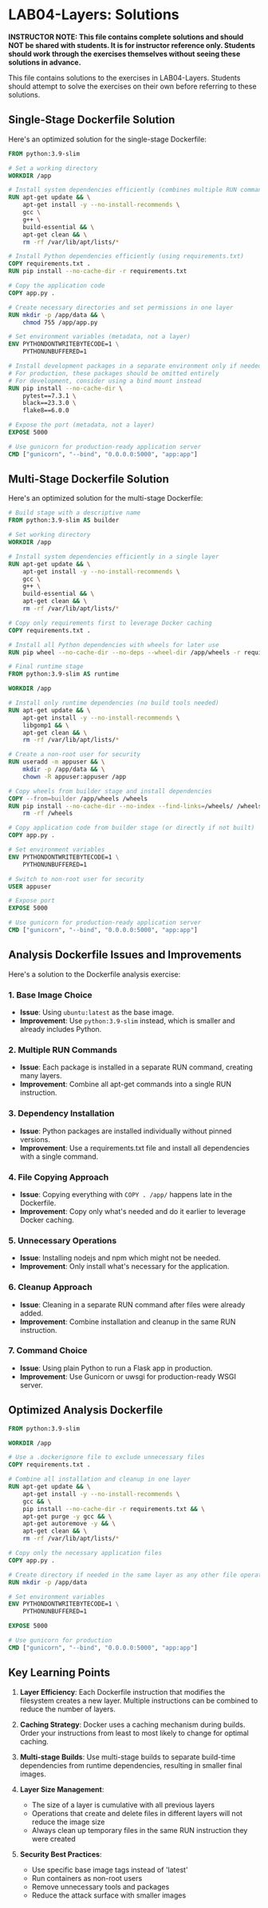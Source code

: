 # LAB04-Layers: Solutions

**INSTRUCTOR NOTE: This file contains complete solutions and should NOT be shared with students. It is for instructor reference only. Students should work through the exercises themselves without seeing these solutions in advance.**

This file contains solutions to the exercises in LAB04-Layers. Students should attempt to solve the exercises on their own before referring to these solutions.

## Single-Stage Dockerfile Solution

Here's an optimized solution for the single-stage Dockerfile:

```dockerfile
FROM python:3.9-slim

# Set a working directory
WORKDIR /app

# Install system dependencies efficiently (combines multiple RUN commands)
RUN apt-get update && \
    apt-get install -y --no-install-recommends \
    gcc \
    g++ \
    build-essential && \
    apt-get clean && \
    rm -rf /var/lib/apt/lists/*

# Install Python dependencies efficiently (using requirements.txt)
COPY requirements.txt .
RUN pip install --no-cache-dir -r requirements.txt

# Copy the application code 
COPY app.py .

# Create necessary directories and set permissions in one layer
RUN mkdir -p /app/data && \
    chmod 755 /app/app.py

# Set environment variables (metadata, not a layer)
ENV PYTHONDONTWRITEBYTECODE=1 \
    PYTHONUNBUFFERED=1

# Install development packages in a separate environment only if needed
# For production, these packages should be omitted entirely
# For development, consider using a bind mount instead
RUN pip install --no-cache-dir \
    pytest==7.3.1 \
    black==23.3.0 \
    flake8==6.0.0

# Expose the port (metadata, not a layer)
EXPOSE 5000

# Use gunicorn for production-ready application server
CMD ["gunicorn", "--bind", "0.0.0.0:5000", "app:app"]
```

## Multi-Stage Dockerfile Solution

Here's an optimized solution for the multi-stage Dockerfile:

```dockerfile
# Build stage with a descriptive name
FROM python:3.9-slim AS builder

# Set working directory
WORKDIR /app

# Install system dependencies efficiently in a single layer
RUN apt-get update && \
    apt-get install -y --no-install-recommends \
    gcc \
    g++ \
    build-essential && \
    apt-get clean && \
    rm -rf /var/lib/apt/lists/*

# Copy only requirements first to leverage Docker caching
COPY requirements.txt .

# Install all Python dependencies with wheels for later use
RUN pip wheel --no-cache-dir --no-deps --wheel-dir /app/wheels -r requirements.txt

# Final runtime stage
FROM python:3.9-slim AS runtime

WORKDIR /app

# Install only runtime dependencies (no build tools needed)
RUN apt-get update && \
    apt-get install -y --no-install-recommends \
    libgomp1 && \
    apt-get clean && \
    rm -rf /var/lib/apt/lists/*

# Create a non-root user for security
RUN useradd -m appuser && \
    mkdir -p /app/data && \
    chown -R appuser:appuser /app

# Copy wheels from builder stage and install dependencies
COPY --from=builder /app/wheels /wheels
RUN pip install --no-cache-dir --no-index --find-links=/wheels/ /wheels/* && \
    rm -rf /wheels

# Copy application code from builder stage (or directly if not built)
COPY app.py .

# Set environment variables
ENV PYTHONDONTWRITEBYTECODE=1 \
    PYTHONUNBUFFERED=1

# Switch to non-root user for security
USER appuser

# Expose port
EXPOSE 5000

# Use gunicorn for production-ready application server
CMD ["gunicorn", "--bind", "0.0.0.0:5000", "app:app"]
```

## Analysis Dockerfile Issues and Improvements

Here's a solution to the Dockerfile analysis exercise:

### 1. Base Image Choice
- **Issue**: Using `ubuntu:latest` as the base image.
- **Improvement**: Use `python:3.9-slim` instead, which is smaller and already includes Python.

### 2. Multiple RUN Commands
- **Issue**: Each package is installed in a separate RUN command, creating many layers.
- **Improvement**: Combine all apt-get commands into a single RUN instruction.

### 3. Dependency Installation
- **Issue**: Python packages are installed individually without pinned versions.
- **Improvement**: Use a requirements.txt file and install all dependencies with a single command.

### 4. File Copying Approach
- **Issue**: Copying everything with `COPY . /app/` happens late in the Dockerfile.
- **Improvement**: Copy only what's needed and do it earlier to leverage Docker caching.

### 5. Unnecessary Operations
- **Issue**: Installing nodejs and npm which might not be needed.
- **Improvement**: Only install what's necessary for the application.

### 6. Cleanup Approach
- **Issue**: Cleaning in a separate RUN command after files were already added.
- **Improvement**: Combine installation and cleanup in the same RUN instruction.

### 7. Command Choice
- **Issue**: Using plain Python to run a Flask app in production.
- **Improvement**: Use Gunicorn or uwsgi for production-ready WSGI server.

## Optimized Analysis Dockerfile

```dockerfile
FROM python:3.9-slim

WORKDIR /app

# Use a .dockerignore file to exclude unnecessary files
COPY requirements.txt .

# Combine all installation and cleanup in one layer
RUN apt-get update && \
    apt-get install -y --no-install-recommends \
    gcc && \
    pip install --no-cache-dir -r requirements.txt && \
    apt-get purge -y gcc && \
    apt-get autoremove -y && \
    apt-get clean && \
    rm -rf /var/lib/apt/lists/*

# Copy only the necessary application files
COPY app.py .

# Create directory if needed in the same layer as any other file operations
RUN mkdir -p /app/data

# Set environment variables
ENV PYTHONDONTWRITEBYTECODE=1 \
    PYTHONUNBUFFERED=1

EXPOSE 5000

# Use gunicorn for production
CMD ["gunicorn", "--bind", "0.0.0.0:5000", "app:app"]
```

## Key Learning Points

1. **Layer Efficiency**: Each Dockerfile instruction that modifies the filesystem creates a new layer. Multiple instructions can be combined to reduce the number of layers.

2. **Caching Strategy**: Docker uses a caching mechanism during builds. Order your instructions from least to most likely to change for optimal caching.

3. **Multi-stage Builds**: Use multi-stage builds to separate build-time dependencies from runtime dependencies, resulting in smaller final images.

4. **Layer Size Management**: 
   - The size of a layer is cumulative with all previous layers
   - Operations that create and delete files in different layers will not reduce the image size
   - Always clean up temporary files in the same RUN instruction they were created

5. **Security Best Practices**:
   - Use specific base image tags instead of 'latest'
   - Run containers as non-root users
   - Remove unnecessary tools and packages
   - Reduce the attack surface with smaller images